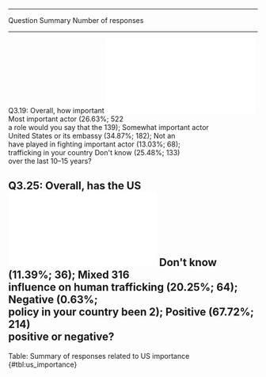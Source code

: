 
------------------------------------------------------------------------------------------------------------------------
Question                                                            Summary                         Number of responses 
------------------------------ ------------------------------------ ------------------------------ ---------------------
Q3.19: Overall, how important  ![](figures/summary_table/q3_19.pdf) Most important actor (26.63%;           522         
a role would you say that the                                       139); Somewhat important actor                      
United States or its embassy                                        (34.87%; 182); Not an                               
have played in fighting                                             important actor (13.03%; 68);                       
trafficking in your country                                         Don't know (25.48%; 133)                            
over the last 10–15 years?                                                                                              

Q3.25: Overall, has the US     ![](figures/summary_table/q3_25.pdf) Don't know (11.39%; 36); Mixed          316         
influence on human trafficking                                      (20.25%; 64); Negative (0.63%;                      
policy in your country been                                         2); Positive (67.72%; 214)                          
positive or negative?                                                                                                   
------------------------------------------------------------------------------------------------------------------------

Table: Summary of responses related to US importance {#tbl:us_importance}

